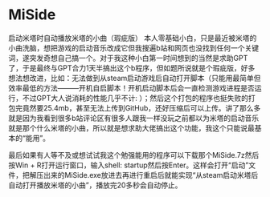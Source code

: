 # MiSide
启动米塔时自动播放米塔的小曲（瑕疵版）
本人零基础小白，只是最近被米塔的小曲洗脑，想把游戏的启动音乐改成它但我搜遍b站和网页也没找到任何一个关键词，遂突发奇想自己搞一个。对于我这种小白第一时间想到的当然是求助GPT了，于是最终与GPT合力1天半搞出这个b程序，但如题所说就是个瑕疵版，好多想法想改进，比如：无法做到从steam启动游戏后自动打开脚本（只能用最简单但效率最低的方法———开机自启脚本！开机启动脚本后会一直检测游戏进程是否运行，不过GPT大人说消耗的性能几乎不计: ）；然后这个打包的程序也挺失败的打包完竟然要25.4mb，甚至无法上传到GitHub，还好压缩后可以上传。讲了那么多就是因为我看到很多b站评论区有很多人跟我一样没玩之前都以为米塔的启动音乐就是那个什么米塔的小曲，所以就是想求助大佬搞出这个功能，我这个只能说最基本的“能用”。

最后如果有人等不及或想试试我这个勉强能用的程序可以下载那个MiSide.7z然后按Win + R打开运行窗口，输入shell: startup然后按Enter。这样会打开“启动”文件，把解压出来的MiSide.exe放进去再进行重启后就能实现“从steam启动米塔后自动打开播放米塔的小曲”，播放完20多秒会自动停止。
